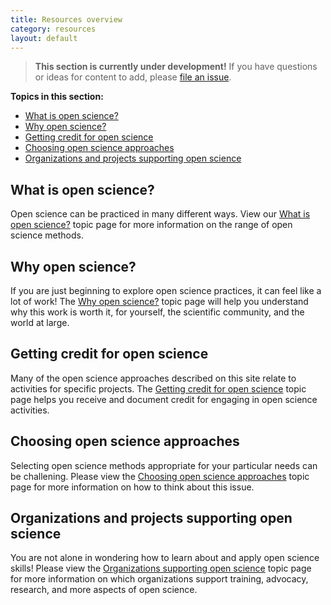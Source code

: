 ```yaml
---
title: Resources overview
category: resources
layout: default
---
```


> **This section is currently under development!**
> If you have questions or ideas for content to add,
> please [file an issue](https://github.com/chanzuckerberg/open-science/issues).

**Topics in this section:**
- [What is open science?](#what-is-open-science)
- [Why open science?](#why-open-science)
- [Getting credit for open science](#getting-credit-for-open-science)
- [Choosing open science approaches](#choosing-open-science-approaches)
- [Organizations and projects supporting open science](#organizations-and-projects-supporting-open-science)

## What is open science?

Open science can be practiced in many different ways.
View our [What is open science?](/open-science/resources/what_open/)
topic page for more information on the range of open science methods.

## Why open science?

If you are just beginning to explore open science practices,
it can feel like a lot of work!
The [Why open science?](/open-science/resources/what_open/)
topic page will help you understand why this work is worth it,
for yourself, the scientific community, and the world at large.

## Getting credit for open science

Many of the open science approaches described on this site 
relate to activities for specific projects.
The [Getting credit for open science](/open-science/resources/credit)
topic page helps you receive and document credit for engaging in
open science activities.

## Choosing open science approaches

Selecting open science methods appropriate for your particular needs can be challening.
Please view the
[Choosing open science approaches](/open-science/resources/choosing/)
topic page for more information on how to think about this issue.

## Organizations and projects supporting open science

You are not alone in wondering how to learn about and apply open science skills!
Please view the 
[Organizations supporting open science](/open-science/resources/organizations/)
topic page for more information on which organizations support training,
advocacy, research, and more aspects of open science.
